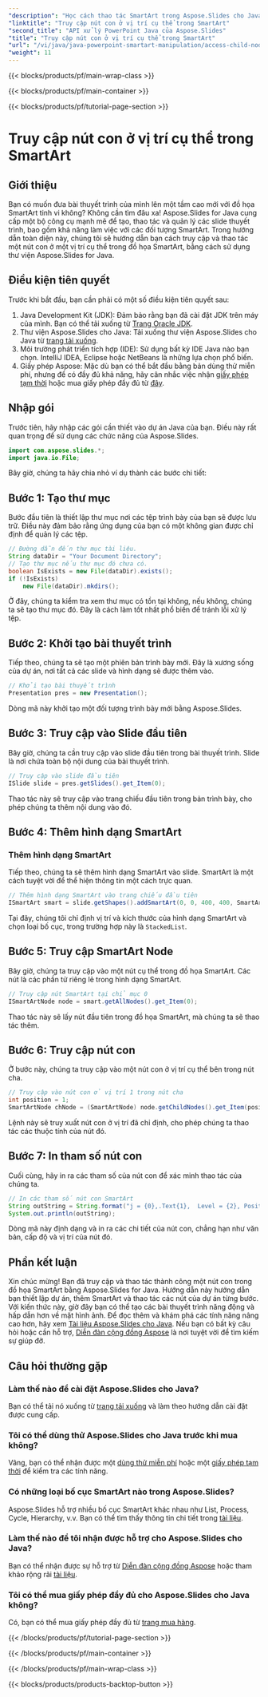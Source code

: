 ```yaml
---
"description": "Học cách thao tác SmartArt trong Aspose.Slides cho Java với hướng dẫn chi tiết này. Bao gồm hướng dẫn từng bước, ví dụ và các biện pháp thực hành tốt nhất."
"linktitle": "Truy cập nút con ở vị trí cụ thể trong SmartArt"
"second_title": "API xử lý PowerPoint Java của Aspose.Slides"
"title": "Truy cập nút con ở vị trí cụ thể trong SmartArt"
"url": "/vi/java/java-powerpoint-smartart-manipulation/access-child-node-specific-position-smartart-java/"
"weight": 11
---
```


{{< blocks/products/pf/main-wrap-class >}}

{{< blocks/products/pf/main-container >}}

{{< blocks/products/pf/tutorial-page-section >}}

# Truy cập nút con ở vị trí cụ thể trong SmartArt

## Giới thiệu
Bạn có muốn đưa bài thuyết trình của mình lên một tầm cao mới với đồ họa SmartArt tinh vi không? Không cần tìm đâu xa! Aspose.Slides for Java cung cấp một bộ công cụ mạnh mẽ để tạo, thao tác và quản lý các slide thuyết trình, bao gồm khả năng làm việc với các đối tượng SmartArt. Trong hướng dẫn toàn diện này, chúng tôi sẽ hướng dẫn bạn cách truy cập và thao tác một nút con ở một vị trí cụ thể trong đồ họa SmartArt, bằng cách sử dụng thư viện Aspose.Slides for Java.

## Điều kiện tiên quyết
Trước khi bắt đầu, bạn cần phải có một số điều kiện tiên quyết sau:
1. Java Development Kit (JDK): Đảm bảo rằng bạn đã cài đặt JDK trên máy của mình. Bạn có thể tải xuống từ [Trang Oracle JDK](https://www.oracle.com/java/technologies/javase-downloads.html).
2. Thư viện Aspose.Slides cho Java: Tải xuống thư viện Aspose.Slides cho Java từ [trang tải xuống](https://releases.aspose.com/slides/java/).
3. Môi trường phát triển tích hợp (IDE): Sử dụng bất kỳ IDE Java nào bạn chọn. IntelliJ IDEA, Eclipse hoặc NetBeans là những lựa chọn phổ biến.
4. Giấy phép Aspose: Mặc dù bạn có thể bắt đầu bằng bản dùng thử miễn phí, nhưng để có đầy đủ khả năng, hãy cân nhắc việc nhận [giấy phép tạm thời](https://purchase.aspose.com/temporary-license/) hoặc mua giấy phép đầy đủ từ [đây](https://purchase.aspose.com/buy).
## Nhập gói
Trước tiên, hãy nhập các gói cần thiết vào dự án Java của bạn. Điều này rất quan trọng để sử dụng các chức năng của Aspose.Slides.
```java
import com.aspose.slides.*;
import java.io.File;
```
Bây giờ, chúng ta hãy chia nhỏ ví dụ thành các bước chi tiết:
## Bước 1: Tạo thư mục
Bước đầu tiên là thiết lập thư mục nơi các tệp trình bày của bạn sẽ được lưu trữ. Điều này đảm bảo rằng ứng dụng của bạn có một không gian được chỉ định để quản lý các tệp.
```java
// Đường dẫn đến thư mục tài liệu.
String dataDir = "Your Document Directory";
// Tạo thư mục nếu thư mục đó chưa có.
boolean IsExists = new File(dataDir).exists();
if (!IsExists)
	new File(dataDir).mkdirs();
```
Ở đây, chúng ta kiểm tra xem thư mục có tồn tại không, nếu không, chúng ta sẽ tạo thư mục đó. Đây là cách làm tốt nhất phổ biến để tránh lỗi xử lý tệp.
## Bước 2: Khởi tạo bài thuyết trình

Tiếp theo, chúng ta sẽ tạo một phiên bản trình bày mới. Đây là xương sống của dự án, nơi tất cả các slide và hình dạng sẽ được thêm vào.
```java
// Khởi tạo bài thuyết trình
Presentation pres = new Presentation();
```
Dòng mã này khởi tạo một đối tượng trình bày mới bằng Aspose.Slides.
## Bước 3: Truy cập vào Slide đầu tiên

Bây giờ, chúng ta cần truy cập vào slide đầu tiên trong bài thuyết trình. Slide là nơi chứa toàn bộ nội dung của bài thuyết trình.
```java
// Truy cập vào slide đầu tiên
ISlide slide = pres.getSlides().get_Item(0);
```
Thao tác này sẽ truy cập vào trang chiếu đầu tiên trong bản trình bày, cho phép chúng ta thêm nội dung vào đó.
## Bước 4: Thêm hình dạng SmartArt
### Thêm hình dạng SmartArt
Tiếp theo, chúng ta sẽ thêm hình dạng SmartArt vào slide. SmartArt là một cách tuyệt vời để thể hiện thông tin một cách trực quan.
```java
// Thêm hình dạng SmartArt vào trang chiếu đầu tiên
ISmartArt smart = slide.getShapes().addSmartArt(0, 0, 400, 400, SmartArtLayoutType.StackedList);
```
Tại đây, chúng tôi chỉ định vị trí và kích thước của hình dạng SmartArt và chọn loại bố cục, trong trường hợp này là `StackedList`.
## Bước 5: Truy cập SmartArt Node

Bây giờ, chúng ta truy cập vào một nút cụ thể trong đồ họa SmartArt. Các nút là các phần tử riêng lẻ trong hình dạng SmartArt.
```java
// Truy cập nút SmartArt tại chỉ mục 0
ISmartArtNode node = smart.getAllNodes().get_Item(0);
```
Thao tác này sẽ lấy nút đầu tiên trong đồ họa SmartArt, mà chúng ta sẽ thao tác thêm.
## Bước 6: Truy cập nút con

Ở bước này, chúng ta truy cập vào một nút con ở vị trí cụ thể bên trong nút cha.
```java
// Truy cập vào nút con ở vị trí 1 trong nút cha
int position = 1;
SmartArtNode chNode = (SmartArtNode) node.getChildNodes().get_Item(position);
```
Lệnh này sẽ truy xuất nút con ở vị trí đã chỉ định, cho phép chúng ta thao tác các thuộc tính của nút đó.
## Bước 7: In tham số nút con

Cuối cùng, hãy in ra các tham số của nút con để xác minh thao tác của chúng ta.
```java
// In các tham số nút con SmartArt
String outString = String.format("j = {0},.Text{1},  Level = {2}, Position = {3}", position, chNode.getTextFrame().getText(), chNode.getLevel(), chNode.getPosition());
System.out.println(outString);
```
Dòng mã này định dạng và in ra các chi tiết của nút con, chẳng hạn như văn bản, cấp độ và vị trí của nút đó.
## Phần kết luận
Xin chúc mừng! Bạn đã truy cập và thao tác thành công một nút con trong đồ họa SmartArt bằng Aspose.Slides for Java. Hướng dẫn này hướng dẫn bạn thiết lập dự án, thêm SmartArt và thao tác các nút của dự án từng bước. Với kiến thức này, giờ đây bạn có thể tạo các bài thuyết trình năng động và hấp dẫn hơn về mặt hình ảnh.
Để đọc thêm và khám phá các tính năng nâng cao hơn, hãy xem [Tài liệu Aspose.Slides cho Java](https://reference.aspose.com/slides/java/). Nếu bạn có bất kỳ câu hỏi hoặc cần hỗ trợ, [Diễn đàn cộng đồng Aspose](https://forum.aspose.com/c/slides/11) là nơi tuyệt vời để tìm kiếm sự giúp đỡ.
## Câu hỏi thường gặp
### Làm thế nào để cài đặt Aspose.Slides cho Java?
Bạn có thể tải nó xuống từ [trang tải xuống](https://releases.aspose.com/slides/java/) và làm theo hướng dẫn cài đặt được cung cấp.
### Tôi có thể dùng thử Aspose.Slides cho Java trước khi mua không?
Vâng, bạn có thể nhận được một [dùng thử miễn phí](https://releases.aspose.com/) hoặc một [giấy phép tạm thời](https://purchase.aspose.com/temporary-license/) để kiểm tra các tính năng.
### Có những loại bố cục SmartArt nào trong Aspose.Slides?
Aspose.Slides hỗ trợ nhiều bố cục SmartArt khác nhau như List, Process, Cycle, Hierarchy, v.v. Bạn có thể tìm thấy thông tin chi tiết trong [tài liệu](https://reference.aspose.com/slides/java/).
### Làm thế nào để tôi nhận được hỗ trợ cho Aspose.Slides cho Java?
Bạn có thể nhận được sự hỗ trợ từ [Diễn đàn cộng đồng Aspose](https://forum.aspose.com/c/slides/11) hoặc tham khảo rộng rãi [tài liệu](https://reference.aspose.com/slides/java/).
### Tôi có thể mua giấy phép đầy đủ cho Aspose.Slides cho Java không?
Có, bạn có thể mua giấy phép đầy đủ từ [trang mua hàng](https://purchase.aspose.com/buy).

{{< /blocks/products/pf/tutorial-page-section >}}

{{< /blocks/products/pf/main-container >}}

{{< /blocks/products/pf/main-wrap-class >}}

{{< blocks/products/products-backtop-button >}}
